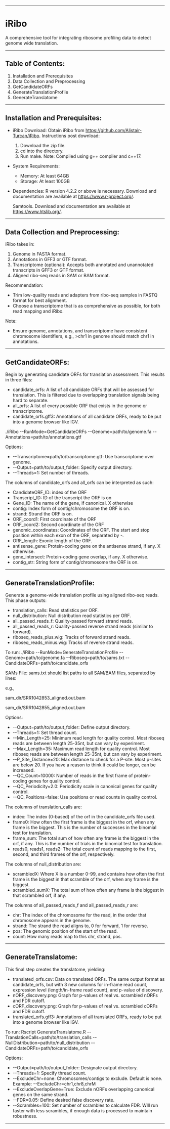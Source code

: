 ------------------------------------------------------------------------------

# iRibo

A comprehensive tool for integrating ribosome profiling data to detect genome wide translation.

------------------------------------------------------------------------------

## Table of Contents:
1. Installation and Prerequisites
2. Data Collection and Preprocessing
3. GetCandidateORFs
4. GenerateTranslationProfile
5. GenerateTranslatome

------------------------------------------------------------------------------

## Installation and Prerequisites:

- iRibo Download: 
  Obtain iRibo from https://github.com/Alistair-Turcan/iRibo. 
  Instructions post download:
  1. Download the zip file.
  2. cd into the directory.
  3. Run make.
  Note: Compiled using g++ compiler and c++17.

- System Requirements:
  - Memory: At least 64GB
  - Storage: At least 100GB

- Dependencies: 
  R version 4.2.2 or above is necessary. Download and documentation are available at https://www.r-project.org/.

  Samtools. Download and documentation are available at https://www.htslib.org/. 

------------------------------------------------------------------------------

## Data Collection and Preprocessing:

iRibo takes in:
1. Genome in FASTA format.
2. Annotations in GFF3 or GTF format.
3. Transcriptome (optional): Accepts both annotated and unannotated transcripts in GFF3 or GTF format.
4. Aligned ribo-seq reads in SAM or BAM format.

Recommendation: 
- Trim low-quality reads and adapters from ribo-seq samples in FASTQ format for best alignment.
- Choose a transcriptome that is as comprehensive as possible, for both read mapping and iRibo.

Note:
- Ensure genome, annotations, and transcriptome have consistent chromosome identifiers, e.g., >chr1 in genome should match chr1 in annotations.

------------------------------------------------------------------------------

## GetCandidateORFs:

Begin by generating candidate ORFs for translation assessment. This results in three files:
- candidate_orfs: A list of all candidate ORFs that will be assessed for translation. This is filtered due to overlapping translation signals being hard to separate.
- all_orfs: A list of every possible ORF that exists in the genome or transcriptome.
- candidate_orfs.gff3: Annotations of all candidate ORFs, ready to be put into a genome browser like IGV.

./iRibo --RunMode=GetCandidateORFs --Genome=path/to/genome.fa --Annotations=path/to/annotations.gtf

Options:
- --Transcriptome=path/to/transcriptome.gtf: Use transcriptome over genome.
- --Output=path/to/output_folder: Specify output directory.
- --Threads=1: Set number of threads.

The columns of candidate_orfs and all_orfs can be interpreted as such:
- CandidateORF_ID: index of the ORF
- Transcript_ID: ID of the transcript the ORF is on
- Gene_ID: The name of the gene, if canonical. X otherwise
- contig: Index form of contig/chromosome the ORF is on.
- strand: Strand the ORF is on.
- ORF_coord1: First coordinate of the ORF
- ORF_coord2: Second coordinate of the ORF
- genomic_coordinates: Coordinates of the ORF. The start and stop position within each exon of the ORF, separated by -.
- ORF_length: Exonic length of the ORF.
- antisense_gene: Protein-coding gene on the antisense strand, if any. X otherwise.
- gene_intersect: Protein-coding gene overlap, if any. X otherwise.
- contig_str: String form of contig/chromosome the ORF is on.


------------------------------------------------------------------------------

## GenerateTranslationProfile:

Generate a genome-wide translation profile using aligned ribo-seq reads. This phase outputs:
- translation_calls: Read statistics per ORF.
- null_distribution: Null distribution read statistics per ORF.
- all_passed_reads_f: Quality-passed forward strand reads.
- all_passed_reads_r: Quality-passed reverse strand reads (similar to forward).
- riboseq_reads_plus.wig: Tracks of forward strand reads.
- riboseq_reads_minus.wig: Tracks of reverse strand reads.

To run:
./iRibo --RunMode=GenerateTranslationProfile --Genome=path/to/genome.fa --Riboseq=path/to/sams.txt --CandidateORFs=path/to/candidate_orfs

SAMs File:
sams.txt should list paths to all SAM/BAM files, separated by lines:

e.g., 

sam_dir/SRR1042853_aligned.out.bam

sam_dir/SRR1042855_aligned.out.bam

Options:
- --Output=path/to/output_folder: Define output directory.
- --Threads=1: Set thread count.
- --Min_Length=25: Minimum read length for quality control. Most riboseq reads are between length 25-35nt, but can vary by experiment.
- --Max_Length=35: Maximum read length for quality control. Most riboseq reads are between length 25-35nt, but can vary by experiment.
- --P_Site_Distance=20: Max distance to check for a P-site. Most p-sites are below 20. If you have a reason to think it could be longer, can be increased.
- --QC_Count=10000: Number of reads in the first frame of protein-coding genes for quality control.
- --QC_Periodicity=2.0: Periodicity scale in canonical genes for quality control.
- --QC_Positions=false: Use positions or read counts in quality control.

The columns of translation_calls are:
- index: The index (0-based) of the orf in the candidate_orfs file used.
- frame0: How often the first frame is the biggest in the orf, when any frame is the biggest. This is the number of successes in the binomial test for translation.
- frame_sum: The total sum of how often any frame is the biggest in the orf, if any. This is the number of trials in the binomial test for translation.
- reads0, reads1, reads2: The total count of reads mapping to the first, second, and third frames of the orf, respectively.

The columns of null_distribution are:
- scrambledX: Where X is a number 0-99, and contains how often the first frame is the biggest in that scramble of the orf, when any frame is the biggest.
- scrambled_sumX: The total sum of how often any frame is the biggest in that scrambled orf, if any.

The columns of all_passed_reads_f and all_passed_reads_r are:
- chr: The index of the chromosome for the read, in the order that chromosome appears in the genome.
- strand: The strand the read aligns to, 0 for forward, 1 for reverse.
- pos: The genomic position of the start of the read.
- count: How many reads map to this chr, strand, pos.


------------------------------------------------------------------------------

## GenerateTranslatome:

This final step creates the translatome, yielding:
- translated_orfs.csv: Data on translated ORFs. The same output format as candidate_orfs, but with 3 new columns for in-frame read count, expression level (length/in-frame read count), and p-value of discovery.
- nORF_discovery.png: Graph for p-values of real vs. scrambled nORFs and FDR cutoff.
- cORF_discovery.png: Graph for p-values of real vs. scrambled cORFs and FDR cutoff.
- translated_orfs.gff3: Annotations of all translated ORFs, ready to be put into a genome browser like IGV.

To run:
Rscript GenerateTranslatome.R --TranslationCalls=path/to/translation_calls --NullDistribution=path/to/null_distribution --CandidateORFs=path/to/candidate_orfs

Options:
- --Output=path/to/output_folder: Designate output directory.
- --Threads=1: Specify thread count.
- --ExcludeChr=none: Chromosomes/contigs to exclude. Default is none. Example: --ExcludeChr=chr1,chr8,chrM
- --ExcludeOverlapGene=True: Exclude nORFs overlapping canonical genes on the same strand.
- --FDR=0.05: Define desired false discovery rate.
- --Scrambles=100: Set number of scrambles to calculate FDR. WIll run faster with less scrambles, if enough data is processed to maintain robustness.

------------------------------------------------------------------------------
